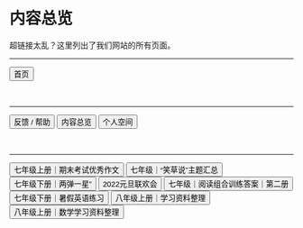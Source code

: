<link rel="stylesheet" type="text/css" href="style.css">
<meta charset="utf-8">
<meta name="viewport" content="width=device-width, initial-scale=1">
<link href="https://cdn.jsdelivr.net/npm/bootstrap@5.1.2/dist/css/bootstrap.min.css" rel="stylesheet">
<script src="https://cdn.jsdelivr.net/npm/bootstrap@5.1.2/dist/js/bootstrap.bundle.min.js"></script>
<script src="/header.js" type="text/javascript"></script>

# 内容总览

超链接太乱？这里列出了我们网站的所有页面。

---

<div class="btn-group">
<a href="https://zz19z-2021-2.github.io/"><button class="button group-right">首页</button></a>
</div>
<p style="clear:both"></p>
<br />

---

<div class="btn-group">
<a href="https://zz19z-2021-2.github.io/feedback.html"><button class="button">反馈 / 帮助</button></a>
<a href="https://zz19z-2021-2.github.io/overview.html"><button class="button">内容总览</button></a>
<a href="https://zz19z-2021-2.github.io/Spaces/spaces.html"><button class="button">个人空间</button></a>
</div>
<p style="clear:both"></p>
<br />

---

<div class="btn-group">
<a href="https://zz19z-2021-2.github.io/七年级上册｜期末考试优秀作文.html"><button class="button">七年级上册｜期末考试优秀作文</button></a>
<a href="https://zz19z-2021-2.github.io/七年级｜笑草说.html"><button class="button">七年级｜“笑草说”主题汇总</button></a>
<a href="https://zz19z-2021-2.github.io/七年级下册｜两弹一星.html"><button class="button">七年级下册｜两弹一星”</button></a>
<a href="https://zz19z-2021-2.github.io/2022元旦联欢会.html"><button class="button">2022元旦联欢会</button></a>
<a href="https://zz19z-2021-2.github.io/七年级｜阅读组合训练答案｜第二册.html"><button class="button">七年级｜阅读组合训练答案｜第二册</button></a>
<a href="https://zz19z-2021-2.github.io/七年级下册｜暑假英语练习.html"><button class="button">七年级下册｜暑假英语练习</button></a>
<a href="https://zz19z-2021-2.github.io/八年级上册｜学习资料整理.html"><button class="button">八年级上册｜学习资料整理</button></a>
<a href="https://zz19z-2021-2.github.io/八年级上册｜数学学习资料整理.html"><button class="button">八年级上册｜数学学习资料整理</button></a>
</div>
<p style="clear:both"></p>

<br />